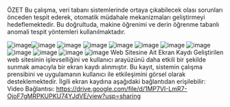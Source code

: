 ÖZET
Bu çalışma, veri tabanı sistemlerinde ortaya çıkabilecek olası sorunları önceden tespit
ederek, otomatik müdahale mekanizmaları geliştirmeyi hedeflemektedir. Bu doğrultuda,
makine öğrenimi ve derin öğrenme tabanlı anomali tespit yöntemleri kullanılmaktadır.

![image](https://github.com/user-attachments/assets/736d6c5f-e639-4a43-a834-af9308fc9d97)![image](https://github.com/user-attachments/assets/1a19ebd3-b6ec-4977-8309-f5388c06d41b)
![image](https://github.com/user-attachments/assets/50e61cea-8b27-47ec-a5a4-a04fd31ef785)
![image](https://github.com/user-attachments/assets/8f9eb23b-6efd-432d-b50e-a14201567629)
![image](https://github.com/user-attachments/assets/d1128143-c9ca-4801-b3a0-59f245804f13)
![image](https://github.com/user-attachments/assets/b226c7f5-2670-4802-9beb-c433276cfbb8)
![image](https://github.com/user-attachments/assets/70e8bab7-6440-4267-b667-059d07c5b136)
![image](https://github.com/user-attachments/assets/f0308e85-ad4b-4efb-b143-0e314b401e60)
![image](https://github.com/user-attachments/assets/ec4642b4-15aa-43ff-a5e9-a500e1a458a7)
![image](https://github.com/user-attachments/assets/2e4137e9-90af-4ac9-bf12-790ae1fe5b23)
![image](https://github.com/user-attachments/assets/ee50d63b-2b9d-46e8-b166-ac6b8a8aeb90)
![image](https://github.com/user-attachments/assets/2c223416-afe8-4c06-83d1-5097e6babf9a)
Web Sitesine Ait Ekran Kaydı
Geliştirilen web sitesinin işlevselliğini ve kullanıcı arayüzünü daha etkili bir şekilde
sunmak amacıyla bir ekran kaydı alınmıştır. Bu kayıt, sistemin çalışma prensibini ve
uygulamanın kullanıcı ile etkileşimini görsel olarak desteklemektedir.
İlgili ekran kaydına aşağıdaki bağlantıdan erişilebilir:
Video Bağlantısı:
https://drive.google.com/file/d/1MP7VI-LmR7-OjoF7gMRPKUPKU74YJdVE/view?usp=sharing
